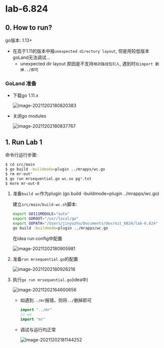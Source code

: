 # lab-6.824

## 0. How to run?

go版本: 1.13+

- 在高于1.11的版本中报`unexpected directory layout`, 但是用较低版本goLand无法调试...
  - unexpected dir layout 原因是不支持`相对路径包引入`, 遇到时`在import 删掉../即可`

### GoLand 准备

- 下载go 1.11.x

  ![image-20211202180820383](https://cse2020-dune.oss-cn-shanghai.aliyuncs.com/20211202180821.png)

- 关闭go modules

  ![image-20211202180837767](https://cse2020-dune.oss-cn-shanghai.aliyuncs.com/20211202180838.png)

## 1. Run Lab 1

命令行运行步骤:

```bash
$ cd src/main
$ go build -buildmode=plugin ../mrapps/wc.go
$ rm mr-out*
$ go run mrsequential.go wc.so pg*.txt
$ more mr-out-0
```

1. 准备`build wc`作为plugin (go build -buildmode=plugin ../mrapps/wc.go)

   建立`src/main/build-wc.sh`脚本:

   ```bash
   export GO111MODULE="auto"
   export GOROOT="/usr/local/go"
   export GOPATH="/Users/jinyuzhu/Documents/dev/mit_6824/lab-6.824"
   go build -buildmode=plugin ../mrapps/wc.go
   ```

   在idea run config中配置

   ![image-20211202180905981](https://cse2020-dune.oss-cn-shanghai.aliyuncs.com/20211202180907.png)

2. 准备`run mrsequential.go`的配置

   ![image-20211202180926216](https://cse2020-dune.oss-cn-shanghai.aliyuncs.com/20211202180927.png)

3. 执行`go run mrsequential.go`(idea中)

   ![image-20211202164600656](https://cse2020-dune.oss-cn-shanghai.aliyuncs.com/20211202164601.png)

   - 如遇到`../mr`报错，则将`../`删掉即可

     ```go
     import "../mr"
     // =>
     import "mr"
     ```

   - 调试与运行均正常

     ![image-20211202181144252](https://cse2020-dune.oss-cn-shanghai.aliyuncs.com/20211202181145.png)
